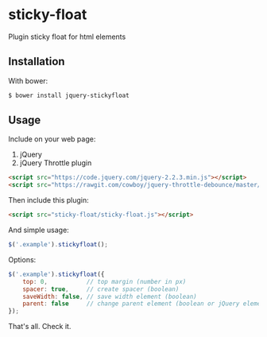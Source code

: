 # sticky-float
Plugin sticky float for html elements

Installation
-----

With bower:
```bash
$ bower install jquery-stickyfloat
```

Usage
-----

Include on your web page:

1. jQuery
2. jQuery Throttle plugin

```html
<script src="https://code.jquery.com/jquery-2.2.3.min.js"></script>
<script src="https://rawgit.com/cowboy/jquery-throttle-debounce/master/jquery.ba-throttle-debounce.min.js"></script>
```

Then include this plugin:

```html
<script src="sticky-float/sticky-float.js"></script>
```

And simple usage:
```js
$('.example').stickyfloat();
```

Options:
```js
$('.example').stickyfloat({
    top: 0,           // top margin (number in px)
    spacer: true,     // create spacer (boolean)
    saveWidth: false, // save width element (boolean)
    parent: false     // change parent element (boolean or jQuery element)
});
```

That's all. Check it.